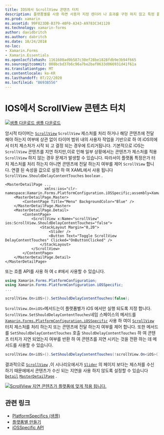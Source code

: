 ```yaml
---
title: IOS에서 ScrollView 콘텐츠 터치
description: 플랫폼별를 사용 하면 사용자 지정 렌더러 나 효과를 구현 하지 않고 특정 플랫폼 에서만 사용할 수 있는 기능을 사용할 수 있습니다. 이 문서에서는 ScrollView 터치 제스처를 처리할지 아니면 콘텐츠에 전달 하는지 여부를 제어 하는 iOS 플랫폼별를 사용 하는 방법을 설명 합니다.
ms.prod: xamarin
ms.assetid: 99F823DB-B379-40F0-A343-A9783C341120
ms.technology: xamarin-forms
author: davidbritch
ms.author: dabritch
ms.date: 10/24/2018
no-loc:
- Xamarin.Forms
- Xamarin.Essentials
ms.openlocfilehash: 1161600ad9b587c30ef28be1828fdb9e3b94f665
ms.sourcegitcommit: 008bcbd37b6c96a7be2baf0633d066931d41f61a
ms.translationtype: MT
ms.contentlocale: ko-KR
ms.lasthandoff: 07/22/2020
ms.locfileid: "86938556"
---
```

# <a name="scrollview-content-touches-on-ios"></a>IOS에서 ScrollView 콘텐츠 터치

[![샘플 다운로드](~/media/shared/download.png) 샘플 다운로드](https://docs.microsoft.com/samples/xamarin/xamarin-forms-samples/userinterface-platformspecifics)

암시적 타이머는 [`ScrollView`](xref:Xamarin.Forms.ScrollView) `ScrollView` 제스처를 처리 하거나 해당 콘텐츠에 전달 해야 하는지 여부에 상관 없이 타이머 범위 내의 사용자 작업을 기반으로 하 여 iOS의에서 터치 제스처가 시작 되 고 결정 되는 경우에 트리거됩니다. 기본적으로 iOS는 `ScrollView` 콘텐츠를 지연 하지만,이로 인해 일부 상황에서는 콘텐츠가 제스처를 적용 `ScrollView` 하지 않는 경우 문제가 발생할 수 있습니다. 따라서이 플랫폼 특정은가 터치 제스처를 처리 하는지 아니면 콘텐츠에 전달 하는지 여부를 제어 `ScrollView` 합니다. 연결 된 속성을 값으로 설정 하 여 XAML에서 사용 됩니다 `ScrollView.ShouldDelayContentTouches` `boolean` .

```xaml
<MasterDetailPage ...
                  xmlns:ios="clr-namespace:Xamarin.Forms.PlatformConfiguration.iOSSpecific;assembly=Xamarin.Forms.Core">
    <MasterDetailPage.Master>
        <ContentPage Title="Menu" BackgroundColor="Blue" />
    </MasterDetailPage.Master>
    <MasterDetailPage.Detail>
        <ContentPage>
            <ScrollView x:Name="scrollView" ios:ScrollView.ShouldDelayContentTouches="false">
                <StackLayout Margin="0,20">
                    <Slider />
                    <Button Text="Toggle ScrollView DelayContentTouches" Clicked="OnButtonClicked" />
                </StackLayout>
            </ScrollView>
        </ContentPage>
    </MasterDetailPage.Detail>
</MasterDetailPage>
```

또는 흐름 API를 사용 하 여 c #에서 사용할 수 있습니다.

```csharp
using Xamarin.Forms.PlatformConfiguration;
using Xamarin.Forms.PlatformConfiguration.iOSSpecific;
...

scrollView.On<iOS>().SetShouldDelayContentTouches(false);
```

`ScrollView.On<iOS>`메서드는이 플랫폼별가 iOS 에서만 실행 되도록 지정 합니다. `ScrollView.SetShouldDelayContentTouches`네임 스페이스의 메서드를 [`Xamarin.Forms.PlatformConfiguration.iOSSpecific`](xref:Xamarin.Forms.PlatformConfiguration.iOSSpecific) 사용 하 여이 [`ScrollView`](xref:Xamarin.Forms.ScrollView) 터치 제스처를 처리 하는지 또는 콘텐츠에 전달 하는지 여부를 제어 합니다. 또한 메서드를 `SetShouldDelayContentTouches` 호출 `ShouldDelayContentTouches` 하 여 콘텐츠 터치가 지연 되었는지 여부를 반환 하 여 콘텐츠를 지연 시키는 것을 전환 하는 데 메서드를 사용할 수 있습니다.

```csharp
scrollView.On<iOS>().SetShouldDelayContentTouches(!scrollView.On<iOS>().ShouldDelayContentTouches());
```

결과적으로 [`ScrollView`](xref:Xamarin.Forms.ScrollView) ,이 시나리오에서가 [`Slider`](xref:Xamarin.Forms.Slider) 의 페이지 보다는 제스처를 수신 하기 때문에에서 콘텐츠가 수신 되는 지연을 사용 하지 않도록 설정할 수 있습니다 [`Detail`](xref:Xamarin.Forms.MasterDetailPage.Detail) [`MasterDetailPage`](xref:Xamarin.Forms.MasterDetailPage) .

[![ScrollView 지연 콘텐츠가 플랫폼에 맞게 적용 됩니다.](scrollview-content-touches-images/scrollview-delay-content-touches.png)](scrollview-content-touches-images/scrollview-delay-content-touches-large.png#lightbox "ScrollView 지연 콘텐츠가 플랫폼에 맞게 적용 됩니다.")

## <a name="related-links"></a>관련 링크

- [PlatformSpecifics (샘플)](https://docs.microsoft.com/samples/xamarin/xamarin-forms-samples/userinterface-platformspecifics)
- [플랫폼별 만들기](~/xamarin-forms/platform/platform-specifics/index.md#creating-platform-specifics)
- [iOSSpecific API](xref:Xamarin.Forms.PlatformConfiguration.iOSSpecific)

